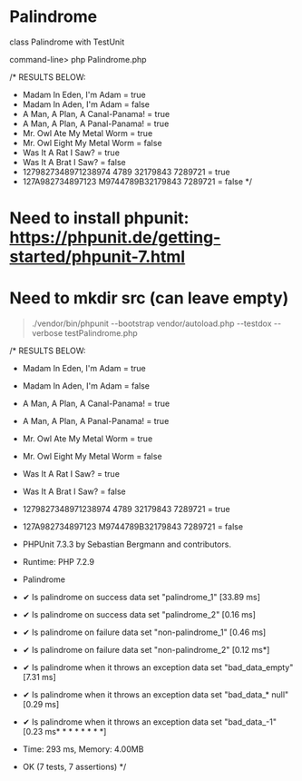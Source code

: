 # Palindrome

class Palindrome with TestUnit

command-line> php Palindrome.php

/* RESULTS BELOW:
* Madam In Eden, I'm Adam = true
* Madam In Aden, I'm Adam = false
* A Man, A Plan, A Canal-Panama! = true
* A Man, A Plan, A Panal-Panama! = true
* Mr. Owl Ate My Metal Worm = true
* Mr. Owl Eight My Metal Worm = false
* Was It A Rat I Saw? = true
* Was It A Brat I Saw? = false
* 1279827348971238974 4789 32179843 7289721 = true
* 127A982734897123 M9744789B32179843 7289721 = false
*/


# Need to install phpunit: https://phpunit.de/getting-started/phpunit-7.html
# Need to mkdir src (can leave empty)
> ./vendor/bin/phpunit --bootstrap vendor/autoload.php --testdox --verbose testPalindrome.php

/* RESULTS BELOW:
* Madam In Eden, I'm Adam = true
* Madam In Aden, I'm Adam = false
* A Man, A Plan, A Canal-Panama! = true
* A Man, A Plan, A Panal-Panama! = true
* Mr. Owl Ate My Metal Worm = true
* Mr. Owl Eight My Metal Worm = false
* Was It A Rat I Saw? = true
* Was It A Brat I Saw? = false
* 1279827348971238974 4789 32179843 7289721 = true
* 127A982734897123 M9744789B32179843 7289721 = false
* PHPUnit 7.3.3 by Sebastian Bergmann and contributors.

* Runtime:       PHP 7.2.9

* Palindrome
*  ✔ Is palindrome on success data set "palindrome_1" [33.89 ms]
*  ✔ Is palindrome on success data set "palindrome_2" [0.16 ms]
*  ✔ Is palindrome on failure data set "non-palindrome_1" [0.46 ms]
*  ✔ Is palindrome on failure data set "non-palindrome_2" [0.12 ms*]
*  ✔ Is palindrome when it throws an exception data set "bad_data_empty" [7.31 ms]
*  ✔ Is palindrome when it throws an exception data set "bad_data_* null" [0.29 ms]
* ✔ Is palindrome when it throws an exception data set "bad_data_-1" [0.23 ms* * * * * * * *]

* Time: 293 ms, Memory: 4.00MB

* OK (7 tests, 7 assertions)
*/
